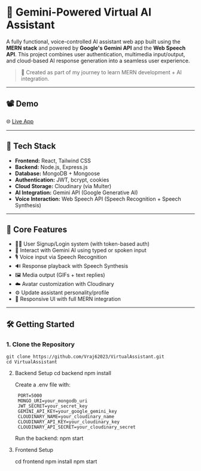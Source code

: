 # 🤖 Gemini-Powered Virtual AI Assistant

A fully functional, voice-controlled AI assistant web app built using the **MERN stack** and powered by **Google's Gemini API** and the **Web Speech API**. This project combines user authentication, multimedia input/output, and cloud-based AI response generation into a seamless user experience.
  
> 🔗 Created as part of my journey to learn MERN development + AI integration.

---

## 📽️ Demo

🌐 [Live App](https://virtualassistantfrontend.onrender.com/)

---

## 🔧 Tech Stack

- **Frontend:** React, Tailwind CSS
- **Backend:** Node.js, Express.js
- **Database:** MongoDB + Mongoose
- **Authentication:** JWT, bcrypt, cookies
- **Cloud Storage:** Cloudinary (via Multer)
- **AI Integration:** Gemini API (Google Generative AI)
- **Voice Interaction:** Web Speech API (Speech Recognition + Speech Synthesis)

---

## 🔑 Core Features

- 🧑‍💻 User Signup/Login system (with token-based auth)
- 🧠 Interact with Gemini AI using typed or spoken input
- 🎙️ Voice input via Speech Recognition
- 🔊 Response playback with Speech Synthesis
- 🖼️ Media output (GIFs + text replies)
- ☁️ Avatar customization with Cloudinary
- ⚙️ Update assistant personality/profile
- 📲 Responsive UI with full MERN integration

---

## 🛠️ Getting Started

### 1. Clone the Repository

    git clone https://github.com/Vraj62023/VirtualAssistant.git
    cd VirtualAssistant

2. Backend Setup
    cd backend
    npm install
   
    Create a .env file with:

        PORT=5000
        MONGO_URI=your_mongodb_uri
        JWT_SECRET=your_secret_key
        GEMINI_API_KEY=your_google_gemini_key
        CLOUDINARY_NAME=your_cloudinary_name
        CLOUDINARY_API_KEY=your_cloudinary_key
        CLOUDINARY_API_SECRET=your_cloudinary_secret

    Run the backend:
        npm start
   
4. Frontend Setup
   
    cd frontend
    npm install
    npm start

